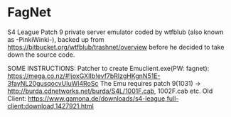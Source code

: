 # FagNet

S4 League Patch 9 private server emulator coded by wtfblub (also known as -PinkiWinki-), backed up from https://bitbucket.org/wtfblub/trashnet/overview before he decided to take down the source code.

SOME INSTRUCTIONS:
Patcher to create Emuclient.exe(PW: fagnet): https://mega.co.nz/#!joxGXIIb!evf7bRIzgHKgnN51E-3fayNL20gusqocvUIuWl4RoSc The Emu requires patch 9(1031) -> http://burda.cdnetworks.net/burda/S4L/1001F.cab, 1002F.cab etc. Old Client: https://www.gamona.de/downloads/s4-league,full-client:download,1427921.html